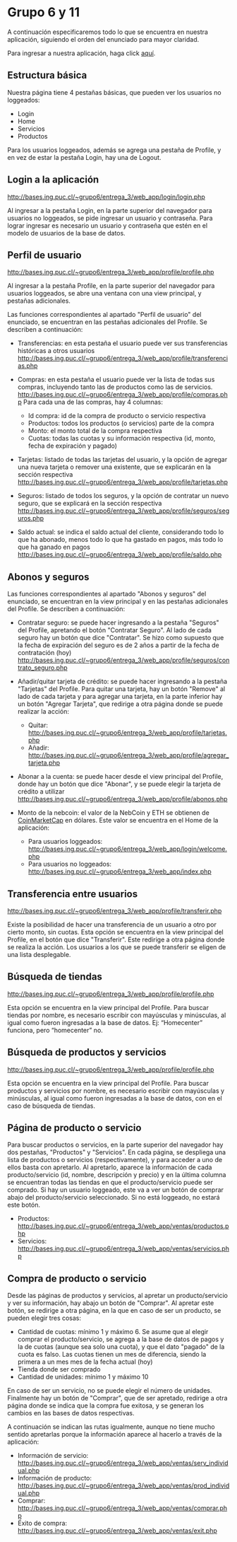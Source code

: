 # Grupo 6 y 11

A continuación especificaremos todo lo que se encuentra en nuestra aplicación, siguiendo el orden del enunciado para mayor claridad.

Para ingresar a nuestra aplicación, haga click [aquí](http://bases.ing.puc.cl/~grupo6/entrega_3/web_app/index.php).

## Estructura básica
Nuestra página tiene 4 pestañas básicas, que pueden ver los usuarios no loggeados:

- Login 
- Home
- Servicios
- Productos

Para los usuarios loggeados, además se agrega una pestaña de Profile, y en vez de estar la pestaña Login, hay una de Logout.

## Login a la aplicación

http://bases.ing.puc.cl/~grupo6/entrega_3/web_app/login/login.php 

Al ingresar a la pestaña Login, en la parte superior del navegador para usuarios no loggeados, se pide ingresar un usuario y contraseña. Para lograr ingresar es necesario un usuario y contraseña que estén en el modelo de usuarios de la base de datos.

## Perfil de usuario

http://bases.ing.puc.cl/~grupo6/entrega_3/web_app/profile/profile.php

Al ingresar a la pestaña Profile, en la parte superior del navegador para usuarios loggeados, se abre una ventana con una view principal, y pestañas adicionales. 

Las funciones correspondientes al apartado "Perfil de usuario" del enunciado, se encuentran en las pestañas adicionales del Profile. Se describen a continuación:

- Transferencias: en esta pestaña el usuario puede ver sus transferencias históricas a otros usuarios http://bases.ing.puc.cl/~grupo6/entrega_3/web_app/profile/transferencias.php
- Compras: en esta pestaña el usuario puede ver la lista de todas sus compras, incluyendo tanto las de productos como las de servicios. http://bases.ing.puc.cl/~grupo6/entrega_3/web_app/profile/compras.php Para cada una de las compras, hay 4 columnas: 

  - Id compra: id de la compra de producto o servicio respectiva
  - Productos: todos los productos (o servicios) parte de la compra
  - Monto: el monto total de la compra respectiva
  - Cuotas: todas las cuotas y su información respectiva (id, monto, fecha de expiración y pagado)

- Tarjetas: listado de todas las tarjetas del usuario, y la opción de agregar una nueva tarjeta o remover una existente, que se explicarán en la sección respectiva http://bases.ing.puc.cl/~grupo6/entrega_3/web_app/profile/tarjetas.php
- Seguros: listado de todos los seguros, y la opción de contratar un nuevo seguro, que se explicará en la sección respectiva http://bases.ing.puc.cl/~grupo6/entrega_3/web_app/profile/seguros/seguros.php
- Saldo actual: se indica el saldo actual del cliente, considerando todo lo que ha abonado, menos todo lo que ha gastado en pagos, más todo lo que ha ganado en pagos http://bases.ing.puc.cl/~grupo6/entrega_3/web_app/profile/saldo.php

## Abonos y seguros

Las funciones correspondientes al apartado "Abonos y seguros" del enunciado, se encuentran en la view principal y en las pestañas adicionales del Profile. Se describen a continuación:

- Contratar seguro: se puede hacer ingresando a la pestaña "Seguros" del Profile, apretando el botón "Contratar Seguro". Al lado de cada seguro hay un botón que dice "Contratar". Se hizo como supuesto que la fecha de expiración del seguro es de 2 años a partir de la fecha de contratación (hoy) http://bases.ing.puc.cl/~grupo6/entrega_3/web_app/profile/seguros/contrato_seguro.php

- Añadir/quitar tarjeta de crédito: se puede hacer ingresando a la pestaña "Tarjetas" del Profile. Para quitar una tarjeta, hay un botón "Remove" al lado de cada tarjeta y para agregar una tarjeta, en la parte inferior hay un botón "Agregar Tarjeta", que redirige a otra página donde se puede realizar la acción:
  - Quitar: http://bases.ing.puc.cl/~grupo6/entrega_3/web_app/profile/tarjetas.php
  - Añadir: http://bases.ing.puc.cl/~grupo6/entrega_3/web_app/profile/agregar_tarjeta.php
- Abonar a la cuenta: se puede hacer desde el view principal del Profile, donde hay un botón que dice "Abonar", y se puede elegir la tarjeta de crédito a utilizar http://bases.ing.puc.cl/~grupo6/entrega_3/web_app/profile/abonos.php
- Monto de la nebcoin: el valor de la NebCoin y ETH se obtienen de  [CoinMarketCap](http://coinmarketcap.com/) en dólares. Este valor se encuentra en el Home de la aplicación:
  - Para usuarios loggeados: http://bases.ing.puc.cl/~grupo6/entrega_3/web_app/login/welcome.php
  - Para usuarios no loggeados: http://bases.ing.puc.cl/~grupo6/entrega_3/web_app/index.php

## Transferencia entre usuarios
http://bases.ing.puc.cl/~grupo6/entrega_3/web_app/profile/transferir.php

Existe la posibilidad de hacer una transferencia de un usuario a otro por cierto monto, sin cuotas. Esta opción se encuentra en la view principal del Profile, en el botón que dice "Transferir". Este redirige a otra página donde se realiza la acción. Los usuarios a los que se puede transferir se eligen de una lista desplegable. 

## Búsqueda de tiendas
http://bases.ing.puc.cl/~grupo6/entrega_3/web_app/profile/profile.php

Esta opción se encuentra en la view principal del Profile. Para buscar tiendas por nombre, es necesario escribir con mayúsculas y minúsculas, al igual como fueron ingresadas a la base de datos. Ej: “Homecenter” funciona, pero “homecenter” no.


## Búsqueda de productos y servicios
http://bases.ing.puc.cl/~grupo6/entrega_3/web_app/profile/profile.php

Esta opción se encuentra en la view principal del Profile. Para buscar productos y servicios por nombre, es necesario escribir con mayúsculas y minúsculas, al igual como fueron ingresadas a la base de datos, con en el caso de búsqueda de tiendas.


## Página de producto o servicio

Para buscar productos o servicios, en la parte superior del navegador hay dos pestañas, "Productos" y "Servicios". En cada página, se despliega una lista de productos o servicios (respectivamente), y para acceder a uno de ellos basta con apretarlo. Al apretarlo, aparece la información de cada producto/servicio (id, nombre, descripción y precio) y en la última columna se encuentran todas las tiendas en que el producto/servicio puede ser comprado. Si hay un usuario loggeado, este va a ver un botón de comprar abajo del producto/servicio seleccionado. Si no está loggeado, no estará este botón.

- Productos: http://bases.ing.puc.cl/~grupo6/entrega_3/web_app/ventas/productos.php
- Servicios: http://bases.ing.puc.cl/~grupo6/entrega_3/web_app/ventas/servicios.php

## Compra de producto o servicio

Desde las páginas de productos y servicios, al apretar un producto/servicio y ver su información, hay abajo un botón de "Comprar". Al apretar este botón, se redirige a otra página, en la que en caso de ser un producto, se pueden elegir tres cosas:

- Cantidad de cuotas: mínimo 1 y máximo 6. Se asume que al elegir comprar el producto/servicio, se agrega a la base de datos de pagos y la de cuotas (aunque sea solo una cuota), y que el dato "pagado" de la cuota es falso. Las cuotas tienen un mes de diferencia, siendo la primera a un mes mes de la fecha actual (hoy)
- Tienda donde ser comprado
- Cantidad de unidades: mínimo 1 y máximo 10

En caso de ser un servicio, no se puede elegir el número de unidades. Finalmente hay un botón de "Comprar", que de ser apretado, redirige a otra página donde se indica que la compra fue exitosa, y se generan los cambios en las bases de datos respectivas.

A continuación se indican las rutas igualmente, aunque no tiene mucho sentido apretarlas porque la información aparece al hacerlo a través de la aplicación:

- Información de servicio: http://bases.ing.puc.cl/~grupo6/entrega_3/web_app/ventas/serv_individual.php
- Información de producto: http://bases.ing.puc.cl/~grupo6/entrega_3/web_app/ventas/prod_individual.php
- Comprar: http://bases.ing.puc.cl/~grupo6/entrega_3/web_app/ventas/comprar.php
- Éxito de compra: http://bases.ing.puc.cl/~grupo6/entrega_3/web_app/ventas/exit.php
